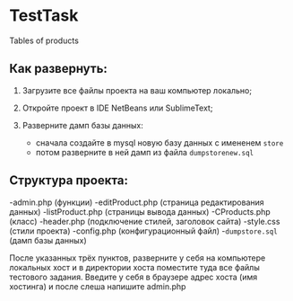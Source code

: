 # TestTask
Tables of products

## Как развернуть:

   1) Загрузите все файлы проекта на ваш компьютер локально;

   2) Откройте проект в IDE NetBeans или SublimeText;

   3) Разверните дамп базы данных:
        - сначала создайте в mysql новую базу данных с имененем `store` 
        - потом разверните в ней дамп из файла `dumpstorenew.sql`
        
## Структура проекта:
 -admin.php (функции)
 -editProduct.php  (страница редактирования данных)
 -listProduct.php  (страницы вывода данных)
 -CProducts.php (класс)
 -header.php (подключение стилей, заголовок сайта) 
 -style.css (стили проекта)
 -config.php (конфигурационный файл)
 -`dumpstore.sql` (дамп базы данных)
 
 
 После указанных трёх пунктов, разверните у себя на компьютере локальных хост и в директории хоста поместите туда все файлы тестового задания.
 Введите у себя в браузере адрес хоста (имя хостинга) и после слеша напишите admin.php
